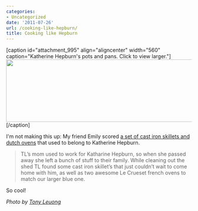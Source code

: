 ```yaml
---
categories:
- Uncategorized
date: '2011-07-26'
url: /cooking-like-hepburn/
title: Cooking like Hepburn
---
```


[caption id="attachment_995" align="aligncenter" width="560" caption="Katherine Hepburn&#039;s pots and pans. Click to view larger."]<a href="https://gomakethings.com/wp-content/uploads/2011/07/Hepburn.jpg"><img src="https://gomakethings.com/wp-content/uploads/2011/07/Hepburn-560x170.jpg" alt="" title="Hepburn" width="560" height="170" class="size-medium wp-image-995" /></a>[/caption]

I'm not making this up: My friend Emily scored <a href="http://15strawberrylane.com/cast-iron">a set of cast iron skillets and dutch ovens</a> that used to belong to Katherine Hepburn.

<blockquote>TL’s mom used to work for Katharine Hepburn, so when she passed away she left a bunch of stuff to their family. While cleaning out the shed TL found some cast iron skillet’s that just couldn’t wait to come home with him, as well as two awesome Le Crueset french ovens to match our larger blue one.</blockquote>

So cool!

<em>Photo by <a href="http://www.tonyluong.com/">Tony Leuong</a></em>